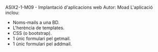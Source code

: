 ASIX2-1-M09 - Implantació d'aplicacions web
Autor: Moad
L'aplicació inclou:
- Noms-mails a una BD.
- L'herència de templates.
- CSS (o bootstrap).
- 1 únic formulari pel getmail.
- 1 únic formulari pel addmail.
